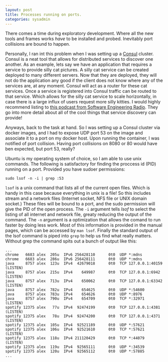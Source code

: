 ```yaml
---
layout: post
title: Processes running on ports.
categories: sysadmin
---
```


There comes a time during exploratory development.
Where all the new tools and frames works _have_ to be installed and probed.
Inevitably port collisions are bound to happen.

  
Personally, I ran int this problem when I was setting up a [Consul](http://www.consul.io) cluster.
Consul is a neat tool that allows for distributed services to discover one another. 
As an example, lets say we have an application that requires a service to provide silly cat pictures.
A silly cat service can be created deployed to many different servers. 
Now that they are deployed, they will not do the application any good if the client does not know where any of the services are, at any moment.
Consul will act as a router for these cat services. 
Once a service is registered into Consul traffic can be routed to that service.
Which allows for the silly cat service to scale horizontally, in case there is a large influx of users request more silly kitties.
I would highly recommend listing to [this podcast from Software Engineering Radio](http://www.se-radio.net/2016/08/se-radio-episode-264-james-phillips-on-service-discovery/).
They go into more detail about all of the cool things that service discovery can provide!

Anyways, back to the task at hand. 
So I was setting up a Consul cluster via docker images, and I had to expose UDP port 53 on the image and associate it to a port on my docker host.
Upon running the container, I was notified of port collision. 
Having port collisions on 8080 or 80 would have ben expected, but port 53, really?

Ubuntu is my operating system of choice, so I am able to use unix commands.
The following is satisfactory for finding the proccess id (PID) running on a port. Provided you have sudoer permissions:

    sudo lsof -n -i | grep :53

`lsof` is a unix command that lists all of the current open files.
Which is handy in this case because everything in unix is a file!
So this includes stream and a network files (Internet socket, NFS file or UNIX  domain  socket.)
These files will be bound to a port, and the sudo permission will give the PID of the open process. 
The `-i` argument tells _lsof_ to select the listing of all internet and network file, greaty reducing the output of the command.
The `-n` argument is a optimization that allows the comand to run faster by doing less work. 
Most of this information is provided in the manual pages, which can be accessed by `man lsof`.
Finally the standard output of the lsof command is piped into `grep` to help us find what really matters.
Without grep the command spits out a bunch of output like this:

    ...
    chrome   6683 alex  205u  IPv6 256428110      0t0  UDP *:mdns 
    chrome   6683 alex  286u  IPv6 256428111      0t0  UDP *:mdns 
    java     8757 alex  123u  IPv4  42679018      0t0  TCP 127.0.0.1:40159 (LISTEN)
    java     8757 alex  215u  IPv4    649987      0t0  TCP 127.0.0.1:6942 (LISTEN)
    java     8757 alex  713u  IPv4    650062      0t0  TCP 127.0.0.1:63342 (LISTEN)
    java     8757 alex  782u  IPv4    654625      0t0  UDP *:54600 
    java     8757 alex  783u  IPv4    654626      0t0  UDP *:8976 
    java     8757 alex  790u  IPv4    654709      0t0  TCP *:32971 (LISTEN)
    spotify 12375 alex   77u  IPv4  92474199      0t0  TCP 127.0.0.1:4381 (LISTEN)
    spotify 12375 alex   78u  IPv4  92474200      0t0  TCP 127.0.0.1:4371 (LISTEN)
    spotify 12375 alex  105u  IPv4  92521189      0t0  UDP *:57621 
    spotify 12375 alex  106u  IPv4  92521610      0t0  TCP *:57621 (LISTEN)
    spotify 12375 alex  118u  IPv4 211120429      0t0  TCP *:44079 (LISTEN)
    spotify 12375 alex  119u  IPv4  92565111      0t0  UDP *:34539 
    spotify 12375 alex  120u  IPv4  92565112      0t0  UDP *:57885 
    ...
